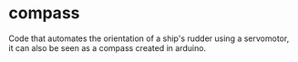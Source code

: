 # compass
Code that automates the orientation of a ship's rudder using a servomotor, it can also be seen as a compass created in arduino.

